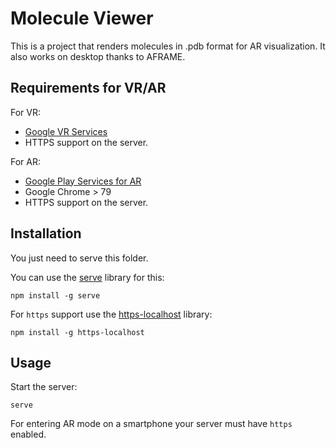 # Molecule Viewer

This is a project that renders molecules in .pdb format for AR visualization. It also works on desktop thanks to AFRAME.

## Requirements for VR/AR

For VR:
* [Google VR Services](https://play.google.com/store/apps/details?id=com.google.vr.vrcore)
* HTTPS support on the server.

For AR:
* [Google Play Services for AR](https://play.google.com/store/apps/details?id=com.google.ar.core)
* Google Chrome > 79
* HTTPS support on the server.

## Installation
You just need to serve this folder.

You can use the [serve](https://www.npmjs.com/package/serve) library for this:
```
npm install -g serve
```

For `https` support use the [https-localhost](https://www.npmjs.com/package/https-localhost) library:
```
npm install -g https-localhost
```


## Usage
Start the server:
```
serve
```

For entering AR mode on a smartphone your server must have `https` enabled.